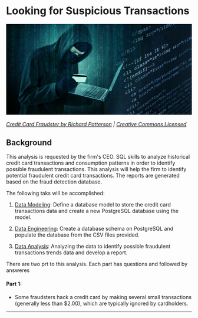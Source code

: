 # Looking for Suspicious Transactions

![Credit card fraudster](Images/credit_card_fraudster.jpg)

*[Credit Card Fraudster by Richard Patterson](https://www.flickr.com/photos/136770128@N07/42252105582/) | [Creative Commons Licensed](https://creativecommons.org/licenses/by/2.0/)*

## Background

This analysis is requested by the firm's CEO. SQL skills to analyze historical credit card transactions and consumption patterns in order to identify possible fraudulent transactions. This analysis will help the firm to identify potential fraudulent credit card transactions. The reports are generated based on the fraud detection database.

The following taks will be accomplished:

1. [Data Modeling](#Data-Modeling):
        Define a database model to store the credit card transactions data and create a new PostgreSQL database using the model.

2. [Data Engineering](#Data-Engineering): 
        Create a database schema on PostgreSQL and populate the database from the CSV files provided.

3. [Data Analysis](#Data-Analysis): 
        Analyzing the data to identify possible fraudulent transactions trends data and develop a report.

There are two prt to this analysis. Each part has questions and followed by answeres

#### Part 1:

* Some fraudsters hack a credit card by making several small transactions (generally less than $2.00), which are typically ignored by cardholders. 


---

